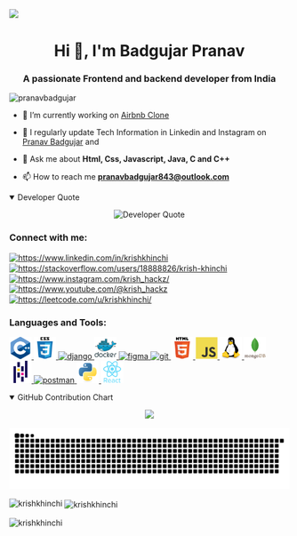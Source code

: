 <img src="https://github.com/Anmol-Baranwal/Cool-GIFs-For-GitHub/assets/74038190/d48893bd-0757-481c-8d7e-ba3e163feae7" />

<h1 align="center">Hi 👋, I'm Badgujar Pranav</h1>
<h3 align="center">A passionate Frontend and backend developer from India</h3>

<p align="left"> <img src="https://komarev.com/ghpvc/?username=itsKayWat&label=Profile%20views&color=0e75b6&style=flat" alt="pranavbadgujar" /> </p>

- 🌱 I’m currently working on [Airbnb Clone](https://github.com/Pranav-prog-master/Airbnb_Clone.git)

- 📝 I regularly update Tech Information in Linkedin and Instagram on [Pranav Badgujar](https://linkedin.com/in/pranav-badgujar-821224319) and 

- 💬 Ask me about **Html, Css, Javascript, Java, C and C++**

- 📫 How to reach me **pranavbadgujar843@outlook.com**

<details open>
<summary>Developer Quote</summary>
<p align="center">
    <img src="https://readme-typing-svg.demolab.com?font=Fira+Code&duration=3000&pause=2000&color=C2FFC7&center=true&vCenter=true&random=false&width=800&lines=The+people+who+are+crazy+enough+to+think+they+can+change+the+world;are+the+ones+who+do.++-+Steve+Jobs" alt="Developer Quote"/>
</p>
</details>

<h3 align="left">Connect with me:</h3>
<p align="left">
<a href="https://linkedin.com/in/https://www.linkedin.com/in/krishkhinchi" target="blank"><img align="center" src="https://raw.githubusercontent.com/rahuldkjain/github-profile-readme-generator/master/src/images/icons/Social/linked-in-alt.svg" alt="https://www.linkedin.com/in/krishkhinchi" height="30" width="40" /></a>
<a href="https://stackoverflow.com/users/https://stackoverflow.com/users/18888826/krish-khinchi" target="blank"><img align="center" src="https://raw.githubusercontent.com/rahuldkjain/github-profile-readme-generator/master/src/images/icons/Social/stack-overflow.svg" alt="https://stackoverflow.com/users/18888826/krish-khinchi" height="30" width="40" /></a>
<a href="https://instagram.com/https://www.instagram.com/krish_hackz/" target="blank"><img align="center" src="https://raw.githubusercontent.com/rahuldkjain/github-profile-readme-generator/master/src/images/icons/Social/instagram.svg" alt="https://www.instagram.com/krish_hackz/" height="30" width="40" /></a>
<a href="https://www.youtube.com/c/https://www.youtube.com/@krish_hackz" target="blank"><img align="center" src="https://raw.githubusercontent.com/rahuldkjain/github-profile-readme-generator/master/src/images/icons/Social/youtube.svg" alt="https://www.youtube.com/@krish_hackz" height="30" width="40" /></a>
<a href="https://www.leetcode.com/https://leetcode.com/u/krishkhinchi/" target="blank"><img align="center" src="https://raw.githubusercontent.com/rahuldkjain/github-profile-readme-generator/master/src/images/icons/Social/leet-code.svg" alt="https://leetcode.com/u/krishkhinchi/" height="30" width="40" /></a>
</p>

<h3 align="left">Languages and Tools:</h3>
<p align="left"> <a href="https://www.w3schools.com/cpp/" target="_blank" rel="noreferrer"> <img src="https://raw.githubusercontent.com/devicons/devicon/master/icons/cplusplus/cplusplus-original.svg" alt="cplusplus" width="40" height="40"/> </a> <a href="https://www.w3schools.com/css/" target="_blank" rel="noreferrer"> <img src="https://raw.githubusercontent.com/devicons/devicon/master/icons/css3/css3-original-wordmark.svg" alt="css3" width="40" height="40"/> </a> <a href="https://www.djangoproject.com/" target="_blank" rel="noreferrer"> <img src="https://cdn.worldvectorlogo.com/logos/django.svg" alt="django" width="40" height="40"/> </a> <a href="https://www.docker.com/" target="_blank" rel="noreferrer"> <img src="https://raw.githubusercontent.com/devicons/devicon/master/icons/docker/docker-original-wordmark.svg" alt="docker" width="40" height="40"/> </a> <a href="https://www.figma.com/" target="_blank" rel="noreferrer"> <img src="https://www.vectorlogo.zone/logos/figma/figma-icon.svg" alt="figma" width="40" height="40"/> </a> <a href="https://git-scm.com/" target="_blank" rel="noreferrer"> <img src="https://www.vectorlogo.zone/logos/git-scm/git-scm-icon.svg" alt="git" width="40" height="40"/> </a> <a href="https://www.w3.org/html/" target="_blank" rel="noreferrer"> <img src="https://raw.githubusercontent.com/devicons/devicon/master/icons/html5/html5-original-wordmark.svg" alt="html5" width="40" height="40"/> </a> <a href="https://developer.mozilla.org/en-US/docs/Web/JavaScript" target="_blank" rel="noreferrer"> <img src="https://raw.githubusercontent.com/devicons/devicon/master/icons/javascript/javascript-original.svg" alt="javascript" width="40" height="40"/> </a> <a href="https://www.linux.org/" target="_blank" rel="noreferrer"> <img src="https://raw.githubusercontent.com/devicons/devicon/master/icons/linux/linux-original.svg" alt="linux" width="40" height="40"/> </a> <a href="https://www.mongodb.com/" target="_blank" rel="noreferrer"> <img src="https://raw.githubusercontent.com/devicons/devicon/master/icons/mongodb/mongodb-original-wordmark.svg" alt="mongodb" width="40" height="40"/> </a> <a href="https://pandas.pydata.org/" target="_blank" rel="noreferrer"> <img src="https://raw.githubusercontent.com/devicons/devicon/2ae2a900d2f041da66e950e4d48052658d850630/icons/pandas/pandas-original.svg" alt="pandas" width="40" height="40"/> </a> <a href="https://postman.com" target="_blank" rel="noreferrer"> <img src="https://www.vectorlogo.zone/logos/getpostman/getpostman-icon.svg" alt="postman" width="40" height="40"/> </a> <a href="https://www.python.org" target="_blank" rel="noreferrer"> <img src="https://raw.githubusercontent.com/devicons/devicon/master/icons/python/python-original.svg" alt="python" width="40" height="40"/> </a> <a href="https://reactjs.org/" target="_blank" rel="noreferrer"> <img src="https://raw.githubusercontent.com/devicons/devicon/master/icons/react/react-original-wordmark.svg" alt="react" width="40" height="40"/> </a> </p>

<details open>
<summary>GitHub Contribution Chart</summary>
<p align="center">
    <img src="https://github-readme-activity-graph.vercel.app/graph?username=krishkhinchi&theme=github-compact&area=true&hide_border=true&custom_title=Contribution%20Graph&bg_color=000000&color=C2FFC7&line=CB9DF0&point=C2FFC7&area_color=CB9DF0" />
</p>
</details>

<picture>
  <source media="(prefers-color-scheme: dark)" srcset="https://raw.githubusercontent.com/krishkhinchi/krishkhinchi/output/github-snake-dark.svg" />
  <source media="(prefers-color-scheme: light)" srcset="https://raw.githubusercontent.com/krishkhinchi/krishkhinchi/output/github-snake.svg" />
  <img alt="github-snake" src="https://raw.githubusercontent.com/krishkhinchi/krishkhinchi/output/github-snake.svg" />
</picture>

<p><img align="left" src="https://github-readme-stats.vercel.app/api/top-langs?username=krishkhinchi&show_icons=true&locale=en&layout=compact" alt="krishkhinchi" /></p>

<p>&nbsp;<img align="center" src="https://github-readme-stats.vercel.app/api?username=krishkhinchi&show_icons=true&locale=en" alt="krishkhinchi" /></p>

<p><img align="center" src="https://github-readme-streak-stats.herokuapp.com/?user=krishkhinchi&" alt="krishkhinchi" /></p>

